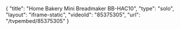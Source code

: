 {
    "title": "Home Bakery Mini  Breadmaker BB-HAC10",
    "type": "solo",
    "layout": "iframe-static",
    "videoId": "85375305",
    "url": "\/tvpembed\/85375305"
}